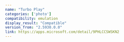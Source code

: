 ```yaml
---
name: "Turbo Play"
categories: ['photo']
compatibility: emulation
display_result: "Compatible"
version_from: "2.5930.0.0"
link: https://apps.microsoft.com/detail/9PHLCCSWSKN2
---
```

